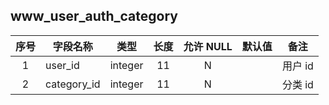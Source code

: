 **www_user_auth_category**
---
| 序号 | 字段名称 | 类型 | 长度 | 允许 NULL | 默认值 | 备注 | 
| :---: | --- | --- | :---: | :---: | :---: | --- | 
| 1 | user_id     | integer | 11 | N |  | 用户 id | 
| 2 | category_id | integer | 11 | N |  | 分类 id | 
